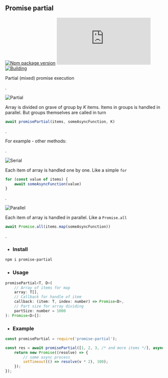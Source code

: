 ## Promise partial
[![Npm package version](https://badgen.net/npm/v/promise-partial)](https://npmjs.com/package/promise-partial)
[![Small size](https://badge-size.herokuapp.com/neki-dev/promise-partial/master/dist/index.js)](https://github.com/neki-dev/promise-partial/blob/master/dist/index.js)
[![Building](https://github.com/neki-dev/promise-partial/actions/workflows/npm.yml/badge.svg)](https://github.com/neki-dev/promise-partial/actions)

Partial (mixed) promise execution

.

![Partial](https://i.ibb.co/J2ZcvzV/partial.png)

Array is divided on grave of group by _K_ items. Items in groups is handled in parallel. But groups themselves are called in turn
```javascript
await promisePartial(items, someAsyncFunction, K)
```
.

For example - other methods:

.

![Serial](https://i.ibb.co/n77YP3n/serial.png)

Each item of array is handled one by one. Like a simple `for`
```javascript
for (const value of items) {
    await someAsyncFunction(value)
}
```

.

![Parallel](https://i.ibb.co/hM5RTC5/parallel.png)

Each item of array is handled in parallel. Like a `Promise.all`
```javascript
await Promise.all(items.map(someAsyncFunction))
```

.

* ### Install

```sh
npm i promise-partial
```

* ### Usage

```js
promisePartial<T, D>(
    // Array of items for map
    array: T[],
    // Callback for handle of item
    callback: (item: T, index: number) => Promise<D>,
    // Part size for array dividing
    partSize: number = 1000
): Promise<D>[]:
```

* ### Example

```js
const promisePartial = require('promise-partial');

const res = await promisePartial([1, 2, 3, /* and more items */], async (v) => {
    return new Promise((resolve) => {
        // some async process
        setTimeout(() => resolve(v * 2), 100);
    });
});
```
